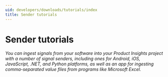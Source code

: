 ```yaml
---
uid: developers/downloads/tutorials/index
title: Sender tutorials
---
```


# Sender tutorials

_You can ingest signals from your software into your Product Insights project with a number of signal senders, including ones for Android, iOS, JavaScript, .NET, and Python platforms, as well as an app for ingesting comma-separated value files from programs like Microsoft Excel._
